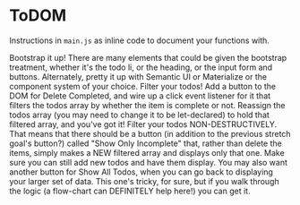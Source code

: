 # ToDOM

Instructions in `main.js` as inline code to document your functions with.



Bootstrap it up! There are many elements that could be given the bootstrap treatment, whether it's the todo li, or the heading, or the input form and buttons. Alternately, pretty it up with Semantic UI or Materialize or the component system of your choice.
Filter your todos! Add a button to the DOM for Delete Completed, and wire up a click event listener for it that filters the todos array by whether the item is complete or not. Reassign the todos array (you may need to change it to be let-declared) to hold that filtered array, and you've got it!
Filter your todos NON-DESTRUCTIVELY. That means that there should be a button (in addition to the previous stretch goal's button?) called "Show Only Incomplete" that, rather than delete the items, simply makes a NEW filtered array and displays only that one. Make sure you can still add new todos and have them display. You may also want another button for Show All Todos, when you can go back to displaying your larger set of data. This one's tricky, for sure, but if you walk through the logic (a flow-chart can DEFINITELY help here!) you can get it.